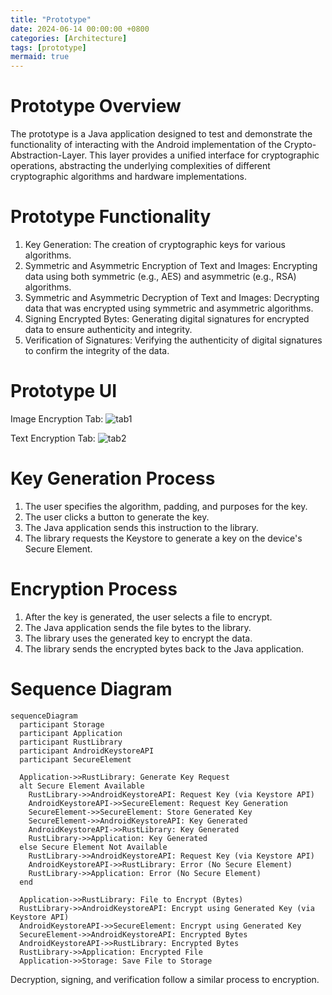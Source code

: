 ```yaml
---
title: "Prototype"
date: 2024-06-14 00:00:00 +0800
categories: [Architecture]
tags: [prototype]
mermaid: true
---
```


# Prototype Overview

The prototype is a Java application designed to test and demonstrate the functionality of interacting with the Android implementation of the Crypto-Abstraction-Layer. This layer provides a unified interface for cryptographic operations, abstracting the underlying complexities of different cryptographic algorithms and hardware implementations.

# Prototype Functionality

1. Key Generation: The creation of cryptographic keys for various algorithms.
2. Symmetric and Asymmetric Encryption of Text and Images: Encrypting data using both symmetric (e.g., AES) and asymmetric (e.g., RSA) algorithms.
3. Symmetric and Asymmetric Decryption of Text and Images: Decrypting data that was encrypted using symmetric and asymmetric algorithms.
4. Signing Encrypted Bytes: Generating digital signatures for encrypted data to ensure authenticity and integrity.
5. Verification of Signatures: Verifying the authenticity of digital signatures to confirm the integrity of the data.

# Prototype UI

Image Encryption Tab:
![tab1](assets/img/prototype_tab1.jpg)

Text Encryption Tab:
![tab2](assets/img/prototype_tab2.jpg)

# Key Generation Process

1. The user specifies the algorithm, padding, and purposes for the key.
2. The user clicks a button to generate the key.
3. The Java application sends this instruction to the library.
4. The library requests the Keystore to generate a key on the device's Secure Element.

# Encryption Process

1. After the key is generated, the user selects a file to encrypt.
2. The Java application sends the file bytes to the library.
3. The library uses the generated key to encrypt the data.
4. The library sends the encrypted bytes back to the Java application.

# Sequence Diagram

```mermaid
sequenceDiagram
  participant Storage
  participant Application
  participant RustLibrary
  participant AndroidKeystoreAPI
  participant SecureElement

  Application->>RustLibrary: Generate Key Request
  alt Secure Element Available
    RustLibrary->>AndroidKeystoreAPI: Request Key (via Keystore API)
    AndroidKeystoreAPI->>SecureElement: Request Key Generation
    SecureElement->>SecureElement: Store Generated Key
    SecureElement->>AndroidKeystoreAPI: Key Generated
    AndroidKeystoreAPI->>RustLibrary: Key Generated
    RustLibrary->>Application: Key Generated
  else Secure Element Not Available
    RustLibrary->>AndroidKeystoreAPI: Request Key (via Keystore API)
    AndroidKeystoreAPI->>RustLibrary: Error (No Secure Element)
    RustLibrary->>Application: Error (No Secure Element)
  end

  Application->>RustLibrary: File to Encrypt (Bytes)
  RustLibrary->>AndroidKeystoreAPI: Encrypt using Generated Key (via Keystore API)
  AndroidKeystoreAPI->>SecureElement: Encrypt using Generated Key
  SecureElement->>AndroidKeystoreAPI: Encrypted Bytes
  AndroidKeystoreAPI->>RustLibrary: Encrypted Bytes
  RustLibrary->>Application: Encrypted File
  Application->>Storage: Save File to Storage
```

Decryption, signing, and verification follow a similar process to encryption.
